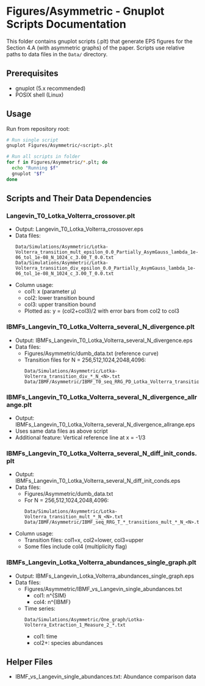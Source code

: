 # Figures/Asymmetric - Gnuplot Scripts Documentation

This folder contains gnuplot scripts (.plt) that generate EPS figures for the Section 4.A (with asymmetric graphs) of the paper. Scripts use relative paths to data files in the `Data/` directory.

## Prerequisites
- gnuplot (5.x recommended)
- POSIX shell (Linux)

## Usage
Run from repository root:
```bash
# Run single script
gnuplot Figures/Asymmetric/<script>.plt

# Run all scripts in folder
for f in Figures/Asymmetric/*.plt; do
  echo "Running $f"
  gnuplot "$f"
done
```

## Scripts and Their Data Dependencies

### Langevin_T0_Lotka_Volterra_crossover.plt
- Output: Langevin_T0_Lotka_Volterra_crossover.eps
- Data files:
  ```
  Data/Simulations/Asymmetric/Lotka-Volterra_transition_mult_epsilon_0.0_Partially_AsymGauss_lambda_1e-06_tol_1e-08_N_1024_c_3.00_T_0.0.txt
  Data/Simulations/Asymmetric/Lotka-Volterra_transition_div_epsilon_0.0_Partially_AsymGauss_lambda_1e-06_tol_1e-08_N_1024_c_3.00_T_0.0.txt
  ```
- Column usage:
  - col1: x (parameter μ)
  - col2: lower transition bound
  - col3: upper transition bound
  - Plotted as: y = (col2+col3)/2 with error bars from col2 to col3

### IBMFs_Langevin_T0_Lotka_Volterra_several_N_divergence.plt
- Output: IBMFs_Langevin_T0_Lotka_Volterra_several_N_divergence.eps
- Data files:
  - Figures/Asymmetric/dumb_data.txt (reference curve)
  - Transition files for N = 256,512,1024,2048,4096:
    ```
    Data/Simulations/Asymmetric/Lotka-Volterra_transition_div_*_N_<N>.txt
    Data/IBMF/Asymmetric/IBMF_T0_seq_RRG_PD_Lotka_Volterra_transitions_div_*_N_<N>.txt
    ```

### IBMFs_Langevin_T0_Lotka_Volterra_several_N_divergence_allrange.plt
- Output: IBMFs_Langevin_T0_Lotka_Volterra_several_N_divergence_allrange.eps 
- Uses same data files as above script
- Additional feature: Vertical reference line at x = -1/3

### IBMFs_Langevin_T0_Lotka_Volterra_several_N_diff_init_conds.plt
- Output: IBMFs_Langevin_T0_Lotka_Volterra_several_N_diff_init_conds.eps
- Data files:
  - Figures/Asymmetric/dumb_data.txt
  - For N = 256,512,1024,2048,4096:
    ```
    Data/Simulations/Asymmetric/Lotka-Volterra_transition_mult_*_N_<N>.txt
    Data/IBMF/Asymmetric/IBMF_seq_RRG_T_*_transitions_mult_*_N_<N>.txt
    ```
- Column usage:
  - Transition files: col1=x, col2=lower, col3=upper
  - Some files include col4 (multiplicity flag)

### IBMFs_Langevin_Lotka_Volterra_abundances_single_graph.plt
- Output: IBMFs_Langevin_Lotka_Volterra_abundances_single_graph.eps
- Data files:
  - Figures/Asymmetric/IBMF_vs_Langevin_single_abundances.txt
    - col1: n^{SIM}
    - col4: n^{IBMF}
  - Time series:
    ```
    Data/Simulations/Asymmetric/One_graph/Lotka-Volterra_Extraction_1_Measure_2_*.txt
    ```
    - col1: time
    - col2+: species abundances

## Helper Files
- IBMF_vs_Langevin_single_abundances.txt: Abundance comparison data